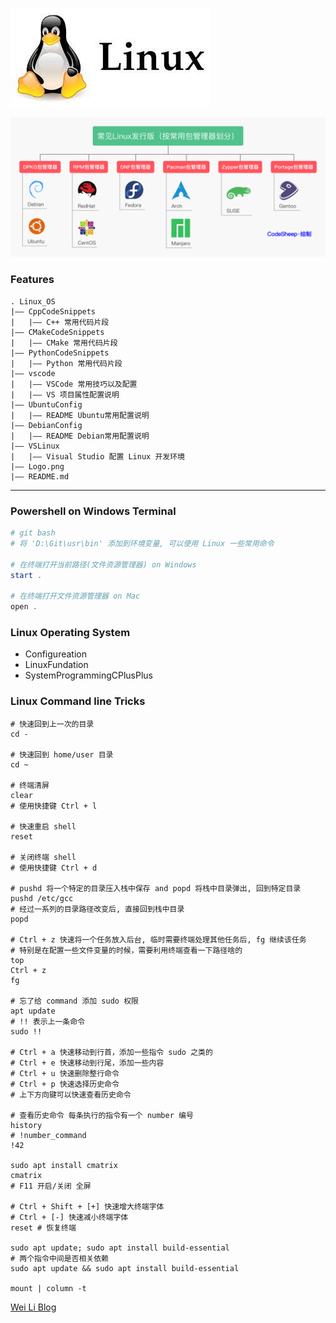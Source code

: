 ![Linux Logo](./logo.jpg)

![Linux Logo](./LinuxOS.jpg)

### Features

```
. Linux_OS
|—— CppCodeSnippets
|   |—— C++ 常用代码片段
|—— CMakeCodeSnippets
|   |—— CMake 常用代码片段
|—— PythonCodeSnippets
|   |—— Python 常用代码片段
|—— vscode
|   |—— VSCode 常用技巧以及配置
|   |—— VS 项目属性配置说明
|—— UbuntuConfig
|   |—— README Ubuntu常用配置说明
|—— DebianConfig
|   |—— README Debian常用配置说明
|—— VSLinux
|   |—— Visual Studio 配置 Linux 开发环境
|—— Logo.png
|—— README.md
```

--------------------------------------------------------------------------------
### Powershell on Windows Terminal

```powershell
# git bash
# 将 'D:\Git\usr\bin' 添加到环境变量, 可以使用 Linux 一些常用命令

# 在终端打开当前路径(文件资源管理器) on Windows
start .

# 在终端打开文件资源管理器 on Mac
open .
```

### Linux Operating System

- Configureation
- LinuxFundation
- SystemProgrammingCPlusPlus


### Linux Command line Tricks

```shell
# 快速回到上一次的目录
cd -

# 快速回到 home/user 目录
cd ~

# 终端清屏
clear
# 使用快捷键 Ctrl + l

# 快速重启 shell
reset

# 关闭终端 shell
# 使用快捷键 Ctrl + d

# pushd 将一个特定的目录压入栈中保存 and popd 将栈中目录弹出, 回到特定目录
pushd /etc/gcc
# 经过一系列的目录路径改变后, 直接回到栈中目录
popd

# Ctrl + z 快速将一个任务放入后台, 临时需要终端处理其他任务后, fg 继续该任务
# 特别是在配置一些文件变量的时候，需要利用终端查看一下路径啥的
top
Ctrl + z
fg

# 忘了给 command 添加 sudo 权限
apt update
# !! 表示上一条命令
sudo !!

# Ctrl + a 快速移动到行首，添加一些指令 sudo 之类的
# Ctrl + e 快速移动到行尾，添加一些内容
# Ctrl + u 快速删除整行命令
# Ctrl + p 快速选择历史命令
# 上下方向键可以快速查看历史命令

# 查看历史命令 每条执行的指令有一个 number 编号
history
# !number_command
!42

sudo apt install cmatrix
cmatrix
# F11 开启/关闭 全屏

# Ctrl + Shift + [+] 快速增大终端字体
# Ctrl + [-] 快速减小终端字体
reset # 恢复终端

sudo apt update; sudo apt install build-essential
# 两个指令中间是否相关依赖 
sudo apt update && sudo apt install build-essential

mount | column -t

```

[Wei Li Blog](https://2694048168.github.io/blog/)